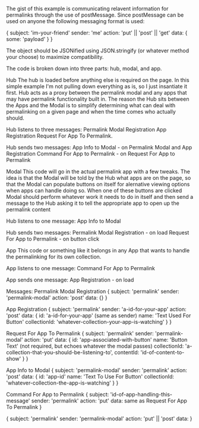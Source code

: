 The gist of this example is communicating relavent information for permalinks through the use of postMessage. Since postMessage can be used on anyone the following messaging format is used:

{
    subject: 'im-your-friend'
    sender: 'me'
    action: 'put' || 'post' || 'get'
    data: { some: 'payload' }
}

The object should be JSONified using JSON.stringify (or whatever method your choose) to maximize compatibility. 


The code is broken down into three parts: hub, modal, and app.

Hub
The hub is loaded before anything else is required on the page. In this simple example I'm not pulling down everything as is, so I just insantiate it first. Hub acts as a proxy between the permalink modal and any apps that may have permalink functionality built in. The reason the Hub sits between the Apps and the Modal is to simplify determining what can deal with permalinking on a given page and when the time comes who actually should.


Hub listens to three messages: 
Permalink Modal Registration 
App Registration
Request For App To Permalink.


Hub sends two messages:
App Info to Modal - on Permalink Modal and App Registration 
Command For App to Permalink - on Request For App to Permalink 



Modal
This code will go in the actual permalink app with a few tweaks. The idea is that the Modal will be told by the Hub what apps are on the page, so that the Modal can populate buttons on itself for alernative viewing options when apps can handle doing so. When one of these buttons are clicked Modal should perform whatever work it needs to do in itself and then send a message to the Hub asking it to tell the appropriate app to open up the permalink content


Hub listens to one message:
App Info to Modal

Hub sends two messages:
Permalink Modal Registration - on load
Request For App to Permalink - on button click



App
This code or something like it belongs in any App that wants to handle the permalinking for its own collection. 


App listens to one message:
Command For App to Permalink

App sends one message:
App Registration - on load



Messages:
Permalink Modal Registration 
{
    subject: 'permalink'
    sender: 'permalink-modal'
    action: 'post' 
    data: {}
}


App Registration
{
    subject: 'permalink'
    sender: 'a-id-for-your-app' 
    action: 'post' 
    data: {
        id: 'a-id-for-your-app' (same as sender)
        name: 'Text Used For Button'
        collectionId: 'whatever-collection-your-app-is-watching'
    }
}

Request For App To Permalink
{
    subject: 'permalink'
    sender: 'permalink-modal' 
    action: 'put' 
    data: {
        id: 'app-associated-with-button'
        name: 'Button Text' (not required, but echoes whatever the modal passes)
        collectionId: 'a-collection-that-you-should-be-listening-to',
        contentId: 'id-of-content-to-show'
    }
}

App Info to Modal
{
    subject: 'permalink-modal'
    sender: 'permalink' 
    action: 'post' 
    data: {
        id: 'app-id'
        name: 'Text To Use For Button'
        collectionId: 'whatever-collection-the-app-is-watching'
    }
}

Command For App to Permalink
{
    subject: 'id-of-app-handling-this-message'
    sender: 'permalink' 
    action: 'put' 
    data: same as Request For App To Permalink
}





{
    subject: 'permalink'
    sender: 'permalink-modal'
    action: 'put' || 'post' 
    data: 
}